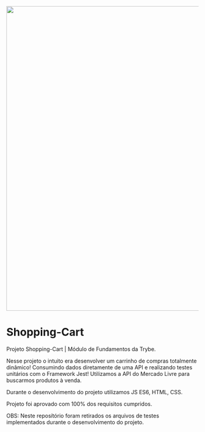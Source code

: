 <p align ='center'>
  <img src="src/assets/shop.gif" width="800px" alt="">
</p>


# Shopping-Cart
Projeto Shopping-Cart | Módulo de Fundamentos da Trybe.

Nesse projeto o intuito era desenvolver um carrinho de compras totalmente dinâmico! Consumindo dados diretamente de uma API e realizando testes unitários com o Framework Jest! Utilizamos a API do Mercado Livre para buscarmos produtos à venda.

Durante o desenvolvimento do projeto utilizamos JS ES6, HTML, CSS.

Projeto foi aprovado com 100% dos requisitos cumpridos.

OBS: Neste reposítório foram retirados os arquivos de testes implementados durante o desenvolvimento do projeto.

